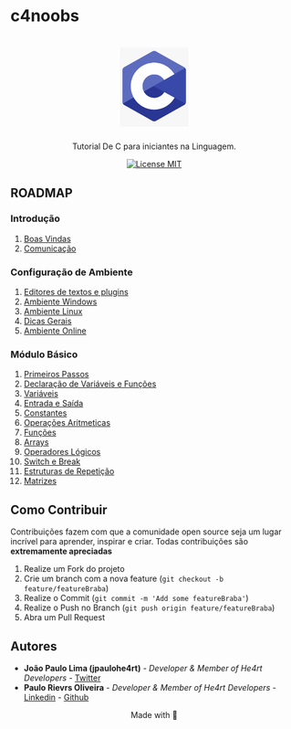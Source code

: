 # c4noobs

<h1 align="center">
  <img src="./images/c.png" alt="php" width="120">
</h1>

<p align="center">Tutorial De C para iniciantes na Linguagem.</p>

<p align="center">
  <a href="https://opensource.org/licenses/MIT">
    <img src="https://img.shields.io/badge/License-MIT-blue.svg" alt="License MIT">
  </a>
</p>

## ROADMAP

### Introdução

1. [Boas Vindas](/1-Introducao/1-Boas-vindas.md)
2. [Comunicação](/1-Introducao/2-Comunicacao.md)

### Configuração de Ambiente

1. [Editores de textos e plugins](/2-Ambiente/1-Editores-e-plugins.md)
2. [Ambiente Windows](/2-Ambiente/2-Ambiente-windows.md)
3. [Ambiente Linux](/2-Ambiente/3-Ambiente-linux.md)
4. [Dicas Gerais](/2-Ambiente/4-Dicas-gerais.md)
5. [Ambiente Online](/2-Ambiente/5-Ambiente-online.md)

### Módulo Básico

01. [Primeiros Passos](/3-Basico/01-PrimeirosPassos.md)
02. [Declaração de Variáveis e Funções](/3-Basico/02-DeclaracaoDeVar.md)
03. [Variáveis](/3-Basico/03-Variaveis.md)
04. [Entrada e Saída](/3-Basico/04-Entrada-Saida.md)
05. [Constantes](/3-Basico/05-Constantes.md)
06. [Operações Aritmeticas](/3-Basico/06-OperacoesAritmeticas.md)
07. [Funções](/3-Basico/07-Funcoes.md)
08. [Arrays](/3-Basico/08-Arrays.md)
09. [Operadores Lógicos](/3-Basico/09-Operadores-Logicos.md)
10. [Switch e Break](/3-Basico/10-SwitchBreak.md)
11. [Estruturas de Repetição](/3-Basico/11-EstruturasDeRepeticao.md)
12. [Matrizes](/3-Basico/12-Matrizes.md)

## Como Contribuir

Contribuições fazem com que a comunidade open source seja um lugar incrível para aprender, inspirar e criar. Todas contribuições
são **extremamente apreciadas**

1. Realize um Fork do projeto
2. Crie um branch com a nova feature (`git checkout -b feature/featureBraba`)
3. Realize o Commit (`git commit -m 'Add some featureBraba'`)
4. Realize o Push no Branch (`git push origin feature/featureBraba`)
5. Abra um Pull Request

## Autores

- **João Paulo Lima (jpaulohe4rt)** - _Developer & Member of He4rt Developers_  - [Twitter](https://twitter.com/jpaulohe4rt)
- **Paulo Rievrs Oliveira** - _Developer & Member of He4rt Developers_ - [Linkedin](https://www.linkedin.com/in/paulo-rievrs/) - [Github](www.github.com/paulorievrs)

<p align="center">Made with 💜</p>
